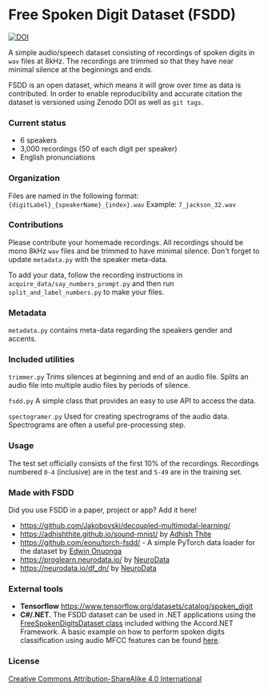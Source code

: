 # Free Spoken Digit Dataset (FSDD)
[![DOI](https://zenodo.org/badge/61622039.svg)](https://zenodo.org/badge/latestdoi/61622039)

A simple audio/speech dataset consisting of recordings of spoken digits in `wav` files at 8kHz. The recordings are trimmed so that they have near minimal silence at the beginnings and ends.

FSDD is an open dataset, which means it will grow over time as data is contributed.  In order to enable reproducibility and accurate citation the dataset is versioned using Zenodo DOI as well as `git tags`.

### Current status
- 6 speakers
- 3,000 recordings (50 of each digit per speaker)
- English pronunciations

### Organization
Files are named in the following format:
`{digitLabel}_{speakerName}_{index}.wav`
Example: `7_jackson_32.wav`

### Contributions
Please contribute your homemade recordings. All recordings should be mono 8kHz `wav` files and be trimmed to have minimal silence. Don't forget to update `metadata.py` with the speaker meta-data.

To add your data, follow the recording instructions in `acquire_data/say_numbers_prompt.py`
and then run `split_and_label_numbers.py` to make your files.

### Metadata
`metadata.py` contains meta-data regarding the speakers gender and accents.

### Included utilities
`trimmer.py`
Trims silences at beginning and end of an audio file. Splits an audio file into multiple audio files by periods of silence.

`fsdd.py`
A simple class that provides an easy to use API to access the data.

`spectogramer.py`
Used for creating spectrograms of the audio data. Spectrograms are often a useful pre-processing step.

### Usage
The test set officially consists of the first 10% of the recordings. Recordings numbered `0-4` (inclusive) are in the test and `5-49` are in the training set.

### Made with FSDD
Did you use FSDD in a paper, project or app? Add it here!
* https://github.com/Jakobovski/decoupled-multimodal-learning/
* https://adhishthite.github.io/sound-mnist/ by [Adhish Thite](https://adhishthite.github.io/)
* https://github.com/eonu/torch-fsdd/ - A simple PyTorch data loader for the dataset by [Edwin Onuonga](https://github.com/eonu)
* https://proglearn.neurodata.io/ by [NeuroData](https://github.com/neurodata)
* https://neurodata.io/df_dn/ by [NeuroData](https://github.com/neurodata)

### External tools
- **Tensorflow** https://www.tensorflow.org/datasets/catalog/spoken_digit
- **C#/.NET.** The FSDD dataset can be used in .NET applications using the [FreeSpokenDigitsDataset class](http://accord-framework.net/docs/html/T_Accord_DataSets_FreeSpokenDigitsDataset.htm) included withing the Accord.NET Framework. A basic example on how to perform spoken digits classification using audio MFCC features can be found [here](http://accord-framework.net/docs/html/T_Accord_Audition_BagOfAudioWords.htm).

### License
[Creative Commons Attribution-ShareAlike 4.0 International](https://creativecommons.org/licenses/by-sa/4.0/)
